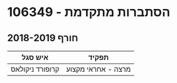 # 106349 - הסתברות מתקדמת

## חורף 2018-2019

| איש סגל | תפקיד |
| ---- | ---- |
| קרופורד ניקולאס | מרצה - אחראי מקצוע |

